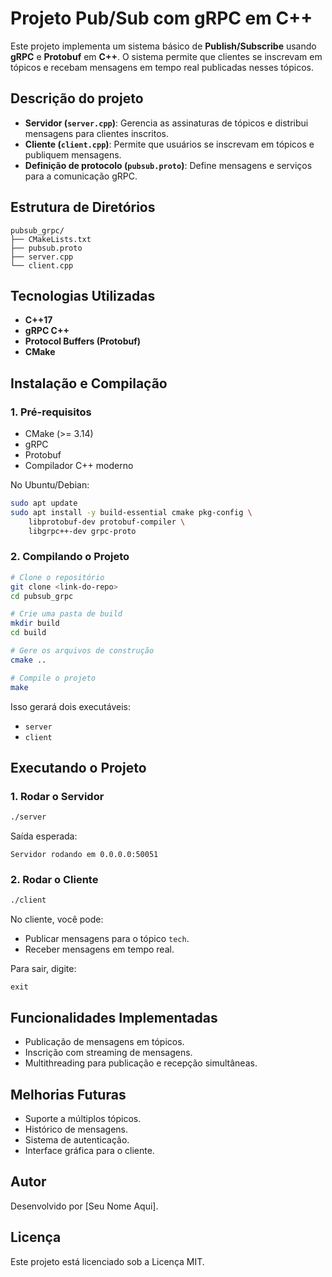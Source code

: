 # Projeto Pub/Sub com gRPC em C++

Este projeto implementa um sistema básico de **Publish/Subscribe** usando **gRPC** e **Protobuf** em **C++**. O sistema permite que clientes se inscrevam em tópicos e recebam mensagens em tempo real publicadas nesses tópicos.

## Descrição do projeto

- **Servidor (`server.cpp`)**: Gerencia as assinaturas de tópicos e distribui mensagens para clientes inscritos.
- **Cliente (`client.cpp`)**: Permite que usuários se inscrevam em tópicos e publiquem mensagens.
- **Definição de protocolo (`pubsub.proto`)**: Define mensagens e serviços para a comunicação gRPC.

## Estrutura de Diretórios

```
pubsub_grpc/
├── CMakeLists.txt
├── pubsub.proto
├── server.cpp
└── client.cpp
```

## Tecnologias Utilizadas

- **C++17**
- **gRPC C++**
- **Protocol Buffers (Protobuf)**
- **CMake**

## Instalação e Compilação

### 1. Pré-requisitos

- CMake (>= 3.14)
- gRPC
- Protobuf
- Compilador C++ moderno

No Ubuntu/Debian:

```bash
sudo apt update
sudo apt install -y build-essential cmake pkg-config \
    libprotobuf-dev protobuf-compiler \
    libgrpc++-dev grpc-proto
```

### 2. Compilando o Projeto

```bash
# Clone o repositório
git clone <link-do-repo>
cd pubsub_grpc

# Crie uma pasta de build
mkdir build
cd build

# Gere os arquivos de construção
cmake ..

# Compile o projeto
make
```

Isso gerará dois executáveis:
- `server`
- `client`

## Executando o Projeto

### 1. Rodar o Servidor

```bash
./server
```

Saída esperada:

```
Servidor rodando em 0.0.0.0:50051
```

### 2. Rodar o Cliente

```bash
./client
```

No cliente, você pode:
- Publicar mensagens para o tópico `tech`.
- Receber mensagens em tempo real.

Para sair, digite:

```
exit
```

## Funcionalidades Implementadas

- Publicação de mensagens em tópicos.
- Inscrição com streaming de mensagens.
- Multithreading para publicação e recepção simultâneas.

## Melhorias Futuras

- Suporte a múltiplos tópicos.
- Histórico de mensagens.
- Sistema de autenticação.
- Interface gráfica para o cliente.

## Autor

Desenvolvido por [Seu Nome Aqui].

## Licença

Este projeto está licenciado sob a Licença MIT.

